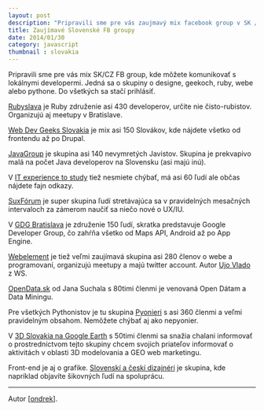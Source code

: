 ```yaml
---
layout: post
description: "Pripravili sme pre vás zaujmavý mix facebook group v SK / CZ jazyku, takže môžete komunikovať s …"
title: Zaujímavé Slovenské FB groupy
date: 2014/01/30
category: javascript
thumbnail : slovakia
---
```



Pripravili sme pre vás mix SK/CZ FB group, kde môžete komunikovať s lokálnymi developermi. Jedná
sa o skupiny o designe, geekoch, ruby, webe alebo pythone. Do všetkých sa stačí prihlásiť.

<!-- more -->

[Rubyslava](http://on.fb.me/1jWqJGA) je Ruby združenie asi 430 developerov, určite nie čisto-rubistov.
Organizujú aj meetupy v Bratislave.

[Web Dev Geeks Slovakia](http://on.fb.me/1jWqN9j) je mix asi 150 Slovákov, kde nájdete všetko
od frontendu až po Drupal.

[JavaGroup](http://on.fb.me/1jWqPyc) je skupina asi 140 nevymretých Javistov. Skupina je prekvapivo
malá na počet Java developerov na Slovensku (asi majú inú).

V [IT experience to study](http://on.fb.me/1jWqQSC) tiež nesmiete chýbať, má asi 60 ľudí ale občas
nájdete fajn odkazy.

[SuxFórum](http://on.fb.me/1jWqRG8) je super skupina ľudí stretávajúca sa v pravidelných mesačných
intervaloch za zámerom naučiť sa niečo nové o UX/IU.

V [GDG Bratislava](http://on.fb.me/1jWqTht) je združenie 150 ľudí, skratka predstavuje Google Developer
Group, čo zahŕňa všetko od Maps API, Android až po App Engine.

[Webelement](http://on.fb.me/1jWqc7A) je tiež veľmi zaujímavá skupina asi 280 členov o webe a programovaní,
organizujú meetupy a majú twitter account. Autor [Ujo Vlado](http://bit.ly/1jWrVdh) z WS.

[OpenData.sk](http://on.fb.me/1jWqknR) od Jana Suchala s 80timi členmi je venovaná Open Dátam
a Data Miningu.

Pre všetkých Pythonistov je tu skupina [Pyonieri](http://on.fb.me/1jWqr2z) s asi 360 členmi a veľmi
pravidelným obsahom. Nemôžete chýbať aj ako nepyonier.

V [3D Slovakia na Google Earth](http://on.fb.me/1jWqCLa) s 50timi členmi sa snažia chalani informovať
o prostredníctvom tejto skupiny chcem svojich priateľov informovať o aktivitách v oblasti 3D modelovania
a GEO web marketingu.

Front-end je aj o grafike. [Slovenskí a českí dizajnéri](http://on.fb.me/1fiVBmR) je skupina, kde
napríklad objavíte šikovných ľudí na spoluprácu.

---

Autor [[ondrek](http://twitter.com/ondrek)].